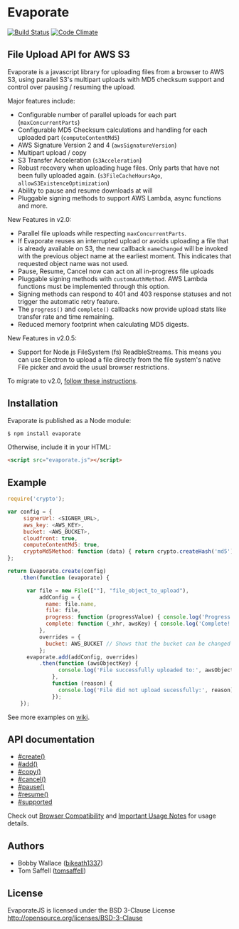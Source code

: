 Evaporate
=========

[![Build Status](https://travis-ci.org/bikeath1337/EvaporateJS.svg?branch=master)](https://travis-ci.org/bikeath1337/EvaporateJS)
[![Code Climate](https://codeclimate.com/github/TTLabs/EvaporateJS/badges/gpa.svg)](https://codeclimate.com/github/TTLabs/EvaporateJS)

## File Upload API for AWS S3

Evaporate is a javascript library for uploading files from a browser to
AWS S3, using parallel S3's multipart uploads with MD5 checksum support
and control over pausing / resuming the upload.

Major features include:

- Configurable number of parallel uploads for each part (`maxConcurrentParts`)
- Configurable MD5 Checksum calculations and handling for each uploaded
  part (`computeContentMd5`)
- AWS Signature Version 2 and 4 (`awsSignatureVersion`)
- Multipart upload / copy
- S3 Transfer Acceleration (`s3Acceleration`)
- Robust recovery when uploading huge files. Only parts that
  have not been fully uploaded again. (`s3FileCacheHoursAgo`, `allowS3ExistenceOptimization`)
- Ability to pause and resume downloads at will
- Pluggable signing methods to support AWS Lambda, async functions and more.

New Features in v2.0:
- Parallel file uploads while respecting `maxConcurrentParts`.
- If Evaporate reuses an interrupted upload or avoids uploading a file that is already available on S3, the new
  callback `nameChanged` will be invoked with the previous object name at the earliest moment. This indicates
  that requested object name was not used.
- Pause, Resume, Cancel now can act on all in-progress file uploads
- Pluggable signing methods with `customAuthMethod`. AWS Lambda functions must be implemented through this option.
- Signing methods can respond to 401 and 403 response statuses and not trigger the automatic retry feature.
- The `progress()` and `complete()` callbacks now provide upload stats like transfer rate and time remaining.
- Reduced memory footprint when calculating MD5 digests.

New Features in v2.0.5:
- Support for Node.js FileSystem (fs) ReadbleStreams. This means you can use Electron to upload a file directly from
  the file system's native File picker and avoid the usual browser restrictions.

To migrate to v2.0, [follow these instructions](https://github.com/TTLabs/EvaporateJS/wiki/Migrating-from-v1-to-v2).

## Installation

Evaporate is published as a Node module:

```bash
$ npm install evaporate
```

Otherwise, include it in your HTML:

```html
<script src="evaporate.js"></script>
```

## Example

```javascript
require('crypto');

var config = {
     signerUrl: <SIGNER_URL>,
     aws_key: <AWS_KEY>,
     bucket: <AWS_BUCKET>,
     cloudfront: true,
     computeContentMd5: true,
     cryptoMd5Method: function (data) { return crypto.createHash('md5').update(data).digest('base64'); }
};

return Evaporate.create(config)
    .then(function (evaporate) {

      var file = new File([""], "file_object_to_upload"),
          addConfig = {
            name: file.name,
            file: file,
            progress: function (progressValue) { console.log('Progress', progressValue); },
            complete: function (_xhr, awsKey) { console.log('Complete!'); },
          },
          overrides = {
            bucket: AWS_BUCKET // Shows that the bucket can be changed per
          };
      evaporate.add(addConfig, overrides)
          .then(function (awsObjectKey) {
                console.log('File successfully uploaded to:', awsObjectKey);
              },
              function (reason) {
                console.log('File did not upload sucessfully:', reason);
              });
    });
```

See more examples on [wiki](https://github.com/TTLabs/EvaporateJS/wiki/Examples).


## API documentation

- [#create()](https://github.com/TTLabs/EvaporateJS/wiki/Evaporate.create())
- [#add()](https://github.com/TTLabs/EvaporateJS/wiki/Evaporate.prototype.add())
- [#copy()](https://github.com/TTLabs/EvaporateJS/wiki/Evaporate.prototype.copy())
- [#cancel()](https://github.com/TTLabs/EvaporateJS/wiki/Evaporate.prototype.cancel())
- [#pause()](https://github.com/TTLabs/EvaporateJS/wiki/Evaporate.prototype.pause())
- [#resume()](https://github.com/TTLabs/EvaporateJS/wiki/Evaporate.prototype.resume())
- [#supported](https://github.com/TTLabs/EvaporateJS/wiki/Evaporate.prototype.supported)

Check out [Browser Compatibility](https://github.com/TTLabs/EvaporateJS/wiki/Browser-Compatibility) and [Important Usage Notes](https://github.com/TTLabs/EvaporateJS/wiki/Important-Usage-Notes) for usage details.

## Authors

  - Bobby Wallace ([bikeath1337](http://github.com/bikeath1337))
  - Tom Saffell ([tomsaffell](http://github.com/tomsaffell))

## License

EvaporateJS is licensed under the BSD 3-Clause License
http://opensource.org/licenses/BSD-3-Clause
